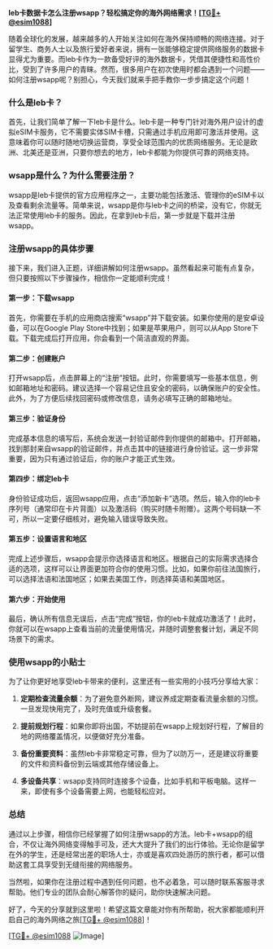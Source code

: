 **leb卡数据卡怎么注册wsapp？轻松搞定你的海外网络需求！[[TG💪+ @esim1088](https://t.me/s/esim1088)]**

随着全球化的发展，越来越多的人开始关注如何在海外保持顺畅的网络连接。对于留学生、商务人士以及旅行爱好者来说，拥有一张能够稳定提供网络服务的数据卡显得尤为重要。而leb卡作为一款备受好评的海外数据卡，凭借其便捷性和高性价比，受到了许多用户的青睐。然而，很多用户在初次使用时都会遇到一个问题——如何注册wsapp呢？别担心，今天我们就来手把手教你一步步搞定这个问题！

### 什么是leb卡？

首先，让我们简单了解一下leb卡是什么。leb卡是一种专门针对海外用户设计的虚拟eSIM卡服务，它不需要实体SIM卡槽，只需通过手机应用即可激活并使用。这意味着你可以随时随地切换运营商，享受全球范围内的优质网络服务。无论是欧洲、北美还是亚洲，只要你想去的地方，leb卡都能为你提供可靠的网络支持。

### wsapp是什么？为什么需要注册？

wsapp是leb卡提供的官方应用程序之一，主要功能包括激活、管理你的eSIM卡以及查看剩余流量等。简单来说，wsapp是你与leb卡之间的桥梁，没有它，你就无法正常使用leb卡的服务。因此，在拿到leb卡后，第一步就是下载并注册wsapp。

### 注册wsapp的具体步骤

接下来，我们进入正题，详细讲解如何注册wsapp。虽然看起来可能有点复杂，但只要按照以下步骤操作，相信你一定能顺利完成！

#### 第一步：下载wsapp

首先，你需要在手机的应用商店搜索“wsapp”并下载安装。如果你使用的是安卓设备，可以在Google Play Store中找到；如果是苹果用户，则可以从App Store下载。下载完成后打开应用，你会看到一个简洁直观的界面。

#### 第二步：创建账户

打开wsapp后，点击屏幕上的“注册”按钮。此时，你需要填写一些基本信息，例如邮箱地址和密码。建议选择一个容易记住且安全的密码，以确保账户的安全性。此外，为了方便后续找回密码或修改信息，请务必填写正确的邮箱地址。

#### 第三步：验证身份

完成基本信息的填写后，系统会发送一封验证邮件到你提供的邮箱中。打开邮箱，找到那封来自wsapp的验证邮件，并点击其中的链接进行身份验证。这一步非常重要，因为只有通过验证后，你的账户才能正式生效。

#### 第四步：绑定leb卡

身份验证成功后，返回wsapp应用，点击“添加新卡”选项。然后，输入你的leb卡序列号（通常印在卡片背面）以及激活码（购买时随卡附赠）。这两个号码缺一不可，所以一定要仔细核对，避免输入错误导致失败。

#### 第五步：设置语言和地区

完成上述步骤后，wsapp会提示你选择语言和地区。根据自己的实际需求选择合适的选项，这样可以让界面更加符合你的使用习惯。比如，如果你前往法国旅行，可以选择法语和法国地区；如果去美国工作，则选择英语和美国地区。

#### 第六步：开始使用

最后，确认所有信息无误后，点击“完成”按钮，你的leb卡就成功激活了！此时，你就可以在wsapp上查看当前的流量使用情况，并随时调整套餐计划，满足不同场景下的需求。

### 使用wsapp的小贴士

为了让你更好地享受leb卡带来的便利，这里还有一些实用的小技巧分享给大家：

1. **定期检查流量余额**：为了避免意外断网，建议养成定期查看流量余额的习惯。一旦发现快用完了，及时充值或升级套餐。
   
2. **提前规划行程**：如果你即将出国，不妨提前在wsapp上规划好行程，了解目的地的网络覆盖情况，以便做好充分准备。

3. **备份重要资料**：虽然leb卡非常稳定可靠，但为了以防万一，还是建议将重要的文件和资料备份到云端或其他存储设备上。

4. **多设备共享**：wsapp支持同时连接多个设备，比如手机和平板电脑。这样一来，即使有多个设备需要上网，也能轻松应对。

### 总结

通过以上步骤，相信你已经掌握了如何注册wsapp的方法。leb卡+wsapp的组合，不仅让海外网络变得触手可及，还大大提升了我们的出行体验。无论你是留学在外的学生，还是经常出差的职场人士，亦或是喜欢四处游历的旅行者，都可以借助这套工具享受到无缝衔接的网络服务。

当然啦，如果你在注册过程中遇到任何问题，也不必着急，可以随时联系客服寻求帮助。他们专业的团队会耐心解答你的疑问，助你快速解决问题。

好了，今天的分享就到这里啦！希望这篇文章能对你有所帮助，祝大家都能顺利开启自己的海外网络之旅[[TG💪+ @esim1088](https://t.me/s/esim1088)]！

[[TG💪+ @esim1088](https://t.me/s/esim1088) ![Image](https://i.postimg.cc/4NQfJmqS/Snipaste-2025-05-13-00-14-12.png)]